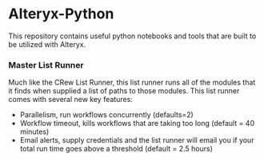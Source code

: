 # Alteryx-Python

This repository contains useful python notebooks and tools that are built to be utilized with Alteryx.

### Master List Runner
Much like the CRew List Runner, this list runner runs all of the modules that it finds when supplied a list of 
paths to those modules. This list runner comes with several new key features:

- Parallelism, run workflows concurrently (defaults=2)
- Workflow timeout, kills workflows that are taking too long (default = 40 minutes)
- Email alerts, supply credentials and the list runner will email you if your total run time goes above a threshold
  (default = 2.5 hours)
